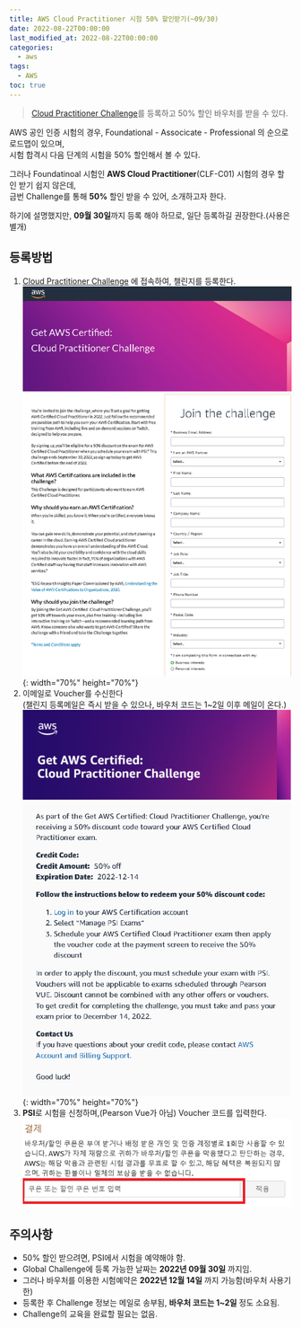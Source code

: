 ```yaml
---
title: AWS Cloud Practitioner 시험 50% 할인받기(~09/30)
date: 2022-08-22T00:00:00
last_modified_at: 2022-08-22T00:00:00
categories:
  - aws
tags:
  - AWS
toc: true  
---
```

> [Cloud Practitioner Challenge](https://pages.awscloud.com/GLOBAL-ln-GC-TrainCert-Cloud-Practitioner-Challenge-2022-reg.html)를 등록하고 50% 할인 바우처를 받을 수 있다.

AWS 공인 인증 시험의 경우, Foundational - Associcate - Professional 의 순으로 로드맵이 있으며,  
시험 합격시 다음 단계의 시험을 50% 할인해서 볼 수 있다.  

그러나 Foundatinoal 시험인 **AWS Cloud Practitioner**(CLF-C01) 시험의 경우 할인 받기 쉽지 않은데,  
금번 Challenge를 통해 **50%** 할인 받을 수 있어, 소개하고자 한다.

하기에 설명했지만, **09월 30일**까지 등록 해야 하므로, 일단 등록하길 권장한다.(사용은 별개)

## 등록방법
1. [Cloud Practitioner Challenge](https://pages.awscloud.com/GLOBAL-ln-GC-TrainCert-Cloud-Practitioner-Challenge-2022-reg.html) 에 접속하여, 챌린지를 등록한다.  
![Exam001](/img/220823_AWSExam_1.png){: width="70%" height="70%"}
2. 이메일로 Voucher를 수신한다  
(챌린지 등록메일은 즉시 받을 수 있으나, 바우처 코드는 1~2일 이후 메일이 온다.)  
![Exam002](/img/220823_AWSExam_2.png){: width="70%" height="70%"}
3. **PSI**로 시험을 신청하며,(Pearson Vue가 아님) Voucher 코드를 입력한다.  
![Exam003](/img/220823_AWSExam_3.png)

## 주의사항
- 50% 할인 받으려면, PSI에서 시험을 예약해야 함.
- Global Challenge에 등록 가능한 날짜는 **2022년 09월 30일** 까지임.
- 그러나 바우처를 이용한 시험예약은 **2022년 12월 14일** 까지 가능함(바우처 사용기한)
- 등록한 후 Challenge 정보는 메일로 송부됨, **바우처 코드는 1~2일** 정도 소요됨.
- Challenge의 교육을 완료할 필요는 없음.